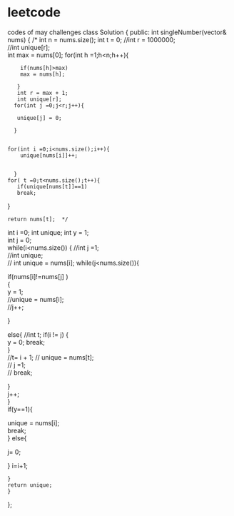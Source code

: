 # leetcode
codes of may challenges
class Solution {
public:
    int singleNumber(vector<int>& nums) {
     /* int n = nums.size();
      int t = 0; 
      //int r = 1000000;  
      //int unique[r];  
      int max = nums[0];
       for(int h =1;h<n;h++){
           
        if(nums[h]>max)   
        max = nums[h];   
           
       } 
       int r = max + 1;
       int unique[r]; 
      for(int j =0;j<r;j++){
          
       unique[j] = 0;   
          
      }  
      
        
    for(int i =0;i<nums.size();i++){
        unique[nums[i]]++;  
          
          
      }  
    for( t =0;t<nums.size();t++){
       if(unique[nums[t]]==1)
       break; 
}
    
    return nums[t];  */
 int i =0;
 int unique;
 int y = 1;      
 int j = 0;       
 while(i<nums.size())
 {
//int j =1;   
 //int unique;    
// int unique = nums[i]; 
 while(j<nums.size()){ 
     
 if(nums[i]!=nums[j] )  
 {  
  y = 1;   
  //unique = nums[i];   
  //j++;   
     
 } 
     
 else{
  //int t;
  if(i != j)
  {   
  y = 0; 
  break;    
  }     
  //t= i + 1; 
 // unique = nums[t];   
 // j =1;  
 // break;   
     
 }       
 j++;       
 }        
 if(y==1){
     
 unique = nums[i];    
 break;    
 } 
 else{
     
 j= 0;    
     
 }
 i=i+1;       
        
    }
    return unique;
    }   
};
